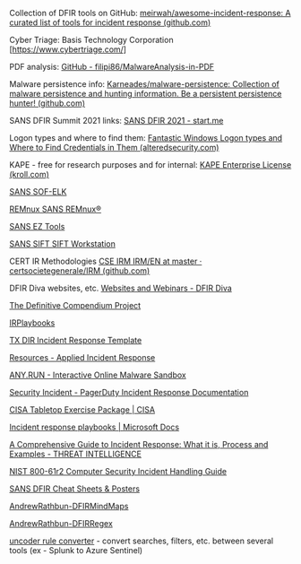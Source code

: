 Collection of DFIR tools on GitHub: [meirwah/awesome-incident-response: A curated list of tools for incident response (github.com)](https://github.com/meirwah/awesome-incident-response)

Cyber Triage: Basis Technology Corporation [https://www.cybertriage.com/]

PDF analysis: [GitHub - filipi86/MalwareAnalysis-in-PDF](https://github.com/filipi86/MalwareAnalysis-in-PDF)

Malware persistence info: [Karneades/malware-persistence: Collection of malware persistence and hunting information. Be a persistent persistence hunter! (github.com)](https://github.com/Karneades/malware-persistence)

SANS DFIR Summit 2021 links: [SANS DFIR 2021 - start.me](https://start.me/p/xbgNmz/sans-dfir-2021)

Logon types and where to find them: [Fantastic Windows Logon types and Where to Find Credentials in Them (alteredsecurity.com)](https://www.alteredsecurity.com/post/fantastic-windows-logon-types-and-where-to-find-credentials-in-them)

KAPE - free for research purposes and for internal: [KAPE Enterprise License (kroll.com)](https://www.kroll.com/en/services/cyber-risk/incident-response-litigation-support/kroll-artifact-parser-extractor-kape/enterprise-license)

[SANS SOF-ELK](https://www.sans.org/tools/sof-elk/)

[REMnux SANS REMnux®](https://www.sans.org/tools/remnux/)

[SANS EZ Tools](https://www.sans.org/tools/ez-tools/)

[SANS SIFT SIFT Workstation](https://www.sans.org/tools/sift-workstation/)

CERT IR Methodologies [CSE IRM IRM/EN at master · certsocietegenerale/IRM (github.com)](https://github.com/certsocietegenerale/IRM/tree/master/EN)

DFIR Diva websites, etc. [Websites and Webinars - DFIR Diva](https://dfirdiva.com/websites-and-webinars/)

[The Definitive Compendium Project](https://aboutdfir.com/)

[IRPlaybooks](https://www.incidentresponse.com/playbooks/)

[TX DIR Incident Response Template](https://dir.texas.gov/sites/default/files/Incident%20Response%20Template%202018.pdf)

[Resources - Applied Incident Response](https://www.appliedincidentresponse.com/resources/)

[ANY.RUN - Interactive Online Malware Sandbox](https://any.run/)

[Security Incident - PagerDuty Incident Response Documentation](https://response.pagerduty.com/during/security_incident_response/)

[CISA Tabletop Exercise Package | CISA](https://www.cisa.gov/publication/cisa-tabletop-exercise-package)

[Incident response playbooks | Microsoft Docs](https://docs.microsoft.com/en-us/security/compass/incident-response-playbooks)

[A Comprehensive Guide to Incident Response: What it is, Process and Examples - THREAT INTELLIGENCE](https://www.threatintelligence.com/blog/incident-response/)

[NIST 800-61r2 Computer Security Incident Handling Guide](https://nvlpubs.nist.gov/nistpubs/SpecialPublications/NIST.SP.800-61r2.pdf)

[SANS DFIR Cheat Sheets & Posters](https://www.sans.org/posters/?focus-area=digital-forensics)

[AndrewRathbun-DFIRMindMaps](https://github.com/AndrewRathbun/DFIRMindMaps)

[AndrewRathbun-DFIRRegex](https://github.com/AndrewRathbun/DFIRRegex)

[uncoder rule converter](https://uncoder.io/) - convert searches, filters, etc. between several tools (ex - Splunk to Azure Sentinel)

